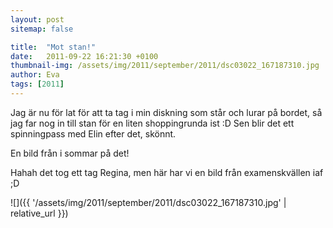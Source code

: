 ```yaml
---
layout: post
sitemap: false

title:  "Mot stan!"
date:   2011-09-22 16:21:30 +0100
thumbnail-img: /assets/img/2011/september/2011/dsc03022_167187310.jpg
author: Eva
tags: [2011]
---
```


Jag är nu för lat för att ta tag i min diskning som står och lurar på bordet, så jag far nog in till stan för en liten shoppingrunda ist :D Sen blir det ett spinningpass med Elin efter det, skönnt.






En bild från i sommar på det!










Hahah det tog ett tag Regina, men här har vi en bild från examenskvällen iaf ;D

![]({{ '/assets/img/2011/september/2011/dsc03022_167187310.jpg'  | relative_url }})

